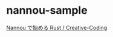 # nannou-sample

[Nannou で始める Rust / Creative-Coding](https://zenn.dev/pvcresin/articles/4b9edacc87527a)
